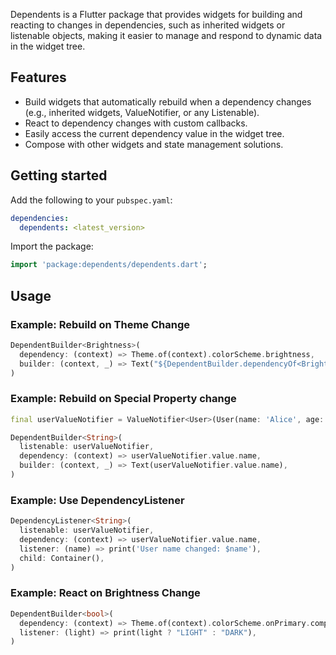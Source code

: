 <!--
This README describes the package. If you publish this package to pub.dev,
this README's contents appear on the landing page for your package.

For information about how to write a good package README, see the guide for
[writing package pages](https://dart.dev/tools/pub/writing-package-pages).

For general information about developing packages, see the Dart guide for
[creating packages](https://dart.dev/guides/libraries/create-packages)
and the Flutter guide for
[developing packages and plugins](https://flutter.dev/to/develop-packages).
-->


Dependents is a Flutter package that provides widgets for building and reacting to changes in dependencies, such as inherited widgets or listenable objects, making it easier to manage and respond to dynamic data in the widget tree.


## Features


- Build widgets that automatically rebuild when a dependency changes (e.g., inherited widgets, ValueNotifier, or any Listenable).
- React to dependency changes with custom callbacks.
- Easily access the current dependency value in the widget tree.
- Compose with other widgets and state management solutions.

## Getting started


Add the following to your `pubspec.yaml`:

```yaml
dependencies:
  dependents: <latest_version>
```

Import the package:

```dart
import 'package:dependents/dependents.dart';
```

## Usage


### Example: Rebuild on Theme Change

```dart
DependentBuilder<Brightness>(
  dependency: (context) => Theme.of(context).colorScheme.brightness,
  builder: (context, _) => Text("${DependentBuilder.dependencyOf<Brightness>(context)}"),
)
```

### Example: Rebuild on Special Property change 

```dart
final userValueNotifier = ValueNotifier<User>(User(name: 'Alice', age: 22));

DependentBuilder<String>(
  listenable: userValueNotifier,
  dependency: (context) => userValueNotifier.value.name,
  builder: (context, _) => Text(userValueNotifier.value.name),
)
```

### Example: Use DependencyListener

```dart
DependencyListener<String>(
  listenable: userValueNotifier,
  dependency: (context) => userValueNotifier.value.name,
  listener: (name) => print('User name changed: $name'),
  child: Container(),
)
```

### Example: React on Brightness Change

```dart
DependentBuilder<bool>(
  dependency: (context) => Theme.of(context).colorScheme.onPrimary.computeLuminance() > 0.5,
  listener: (light) => print(light ? "LIGHT" : "DARK"),
)
```

